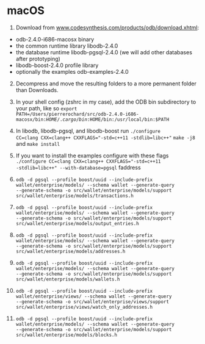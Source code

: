 macOS
==

1. Download from www.codesynthesis.com/products/odb/download.xhtml: 
 + odb-2.4.0-i686-macosx binary
 + the common runtime library libodb-2.4.0
 + the database runtime libodb-pgsql-2.4.0 (we will add other databases after prototyping)
 + libodb-boost-2.4.0 profile library
 + optionally the examples odb-examples-2.4.0 

2. Decompress and move the resulting folders to a more permanent folder than Downloads.

3. In your shell config (zshrc in my case), add the ODB bin subdirectory to your path, like so <code>export PATH=/Users/pierrerochard/src/odb-2.4.0-i686-macosx/bin:$HOME/.cargo/bin:$HOME/bin:/usr/local/bin:$PATH</code>

4. In libodb, libodb-pgsql, and libodb-boost run <code>./configure  CC=clang CXX=clang++ CXXFLAGS="-std=c++11 -stdlib=libc++"</code> <code>make -j8</code> and <code>make install</code>

5. If you want to install the examples configure with these flags <code>./configure  CC=clang CXX=clang++ CXXFLAGS="-std=c++11 -stdlib=libc++" --with-database=pgsql</code>
faddress
6. <code>odb -d pgsql --profile boost/uuid --include-prefix wallet/enterprise/models/ --schema wallet --generate-query --generate-schema -o src/wallet/enterprise/models/support src/wallet/enterprise/models/transactions.h</code>
7. <code>odb -d pgsql --profile boost/uuid --include-prefix wallet/enterprise/models/ --schema wallet --generate-query --generate-schema -o src/wallet/enterprise/models/support src/wallet/enterprise/models/output_entries.h</code>
8. <code>odb -d pgsql --profile boost/uuid --include-prefix wallet/enterprise/models/ --schema wallet --generate-query --generate-schema -o src/wallet/enterprise/models/support src/wallet/enterprise/models/addresses.h</code>
9. <code>odb -d pgsql --profile boost/uuid --include-prefix wallet/enterprise/models/ --schema wallet --generate-query --generate-schema -o src/wallet/enterprise/models/support src/wallet/enterprise/models/wallets.h</code>
10. <code>odb -d pgsql --profile boost/uuid --include-prefix wallet/enterprise/views/ --schema wallet --generate-query --generate-schema -o src/wallet/enterprise/views/support src/wallet/enterprise/views/watch_only_addresses.h</code>
11. <code>odb -d pgsql --profile boost/uuid --include-prefix wallet/enterprise/models/ --schema wallet --generate-query --generate-schema -o src/wallet/enterprise/models/support src/wallet/enterprise/models/blocks.h</code>
